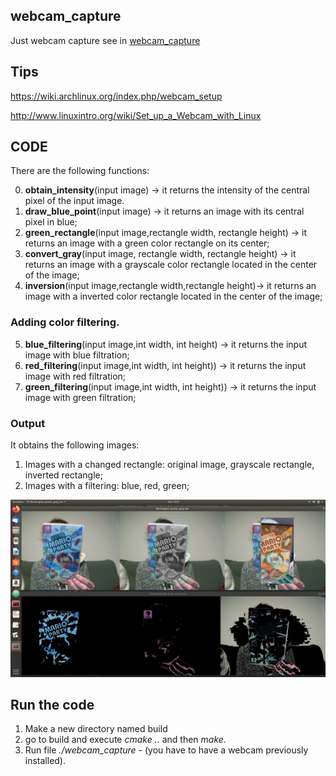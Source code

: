 
## webcam_capture
Just webcam capture
see in [webcam_capture](https://github.com/easyrobotic/webcam_capture.git)

## Tips
https://wiki.archlinux.org/index.php/webcam_setup

http://www.linuxintro.org/wiki/Set_up_a_Webcam_with_Linux

## CODE

There are the following functions:

0. **obtain_intensity**(input image) -> it returns the intensity of the central pixel of the input image.
1. **draw_blue_point**(input image) -> it returns an image with its central pixel in blue;
2. **green_rectangle**(input image,rectangle width, rectangle height) -> it returns an image with a green color rectangle on its center;
3. **convert_gray**(input image, rectangle width, rectangle height) -> it returns an image with a grayscale color rectangle located in the center of the image;
4. **inversion**(input image,rectangle width,rectangle height)-> it returns an image with a inverted color rectangle located in the center of the image;



### Adding color filtering.


5. **blue_filtering**(input image,int width, int height) -> it returns the input image with blue filtration;
6. **red_filtering**(input image,int width, int height)) -> it returns the input image with red filtration;
7. **green_filtering**(input image,int width, int height)) -> it returns the input image with green filtration;


### Output
It obtains the following images:
1. Images with a changed rectangle: original image, grayscale rectangle, inverted rectangle;
2. Images with a filtering: blue, red, green;

![picture](Image.png)


## Run the code

1. Make a new directory named build
2. go to build and execute *cmake ..* and then *make*.
3. Run file *./webcam_capture* - (you have to have a webcam previously installed).
